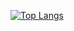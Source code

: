 [![Top Langs](https://github-readme-stats.vercel.app/api/top-langs/?username=pCosta99&layout=compact&theme=vision-friendly-dark)](https://github.com/anuraghazra/github-readme-stats)
